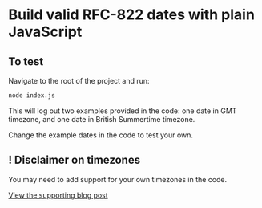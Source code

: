 # Build valid RFC-822 dates with plain JavaScript

## To test

Navigate to the root of the project and run:

```bash
node index.js
```

This will log out two examples provided in the code: one date in GMT timezone, and one date in British Summertime
timezone.

Change the example dates in the code to test your own.

## ! Disclaimer on timezones

You may need to add support for your own timezones in the code.

[View the supporting blog post](https://whitep4nth3r.com/blog/how-to-format-dates-for-rss-feeds-rfc-822/)
